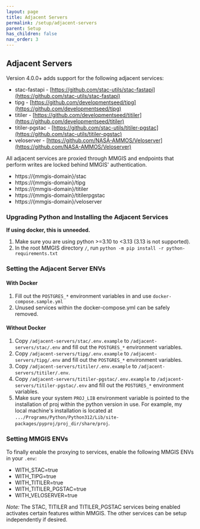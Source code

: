 ```yaml
---
layout: page
title: Adjacent Servers
permalink: /setup/adjacent-servers
parent: Setup
has_children: false
nav_order: 3
---
```


## Adjacent Servers

Version 4.0.0+ adds support for the following adjacent services:

- stac-fastapi - [https://github.com/stac-utils/stac-fastapi](https://github.com/stac-utils/stac-fastapi)
- tipg - [https://github.com/developmentseed/tipg](https://github.com/developmentseed/tipg)
- titiler - [https://github.com/developmentseed/titiler](https://github.com/developmentseed/titiler)
- titiler-pgstac - [https://github.com/stac-utils/titiler-pgstac](https://github.com/stac-utils/titiler-pgstac)
- veloserver - [https://github.com/NASA-AMMOS/Veloserver](https://github.com/NASA-AMMOS/Veloserver)

All adjacent services are proxied through MMGIS and endpoints that perform writes are locked behind MMGIS' authentication.

- https://{mmgis-domain}/stac
- https://{mmgis-domain}/tipg
- https://{mmgis-domain}/titiler
- https://{mmgis-domain}/titilerpgstac
- https://{mmgis-domain}/veloserver

### Upgrading Python and Installing the Adjacent Services

**If using docker, this is unneeded.**

1. Make sure you are using python >=3.10 to <3.13 (3.13 is not supported).
1. In the root MMGIS directory `/`, run `python -m pip install -r python-requirements.txt`

### Setting the Adjacent Server ENVs

#### With Docker

1. Fill out the `POSTGRES_*` environment variables in and use `docker-compose.sample.yml`
1. Unused services within the docker-compose.yml can be safely removed.

#### Without Docker

1. Copy `/adjacent-servers/stac/.env.example` to `/adjacent-servers/stac/.env` and fill out the `POSTGRES_*` environment variables.
1. Copy `/adjacent-servers/tipg/.env.example` to `/adjacent-servers/tipg/.env` and fill out the `POSTGRES_*` environment variables.
1. Copy `/adjacent-servers/titiler/.env.example` to `/adjacent-servers/titiler/.env`.
1. Copy `/adjacent-servers/titiler-pgstac/.env.example` to `/adjacent-servers/titiler-pgstac/.env` and fill out the `POSTGRES_*` environment variables.
1. Make sure your system `PROJ_LIB` environment variable is pointed to the installation of proj within the python version in use. For example, my local machine's installation is located at `.../Programs/Python/Python312/Lib/site-packages/pyproj/proj_dir/share/proj`.

### Setting MMGIS ENVs

To finally enable the proxying to services, enable the following MMGIS ENVs in your `.env`:

- WITH_STAC=true
- WITH_TIPG=true
- WITH_TITILER=true
- WITH_TITILER_PGSTAC=true
- WITH_VELOSERVER=true

_Note:_ The STAC, TITILER and TITILER_PGSTAC services being enabled activates certain features within MMGIS. The other services can be setup independently if desired.
